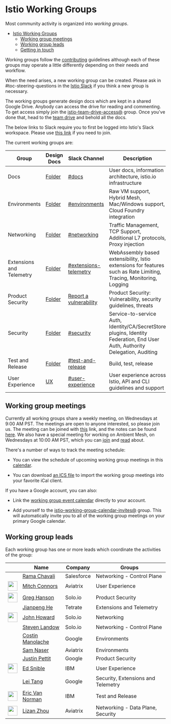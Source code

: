 # Istio Working Groups

Most community activity is organized into *working groups*.

- [Istio Working Groups](#istio-working-groups)
  - [Working group meetings](#working-group-meetings)
  - [Working group leads](#working-group-leads)
  - [Getting in touch](#getting-in-touch)

Working groups follow the [contributing](CONTRIBUTING.md) guidelines although each of these groups may operate a little differently depending on
their needs and workflow.

When the need arises, a new working group can be created. Please ask in #toc-steering-questions in the [Istio Slack](https://slack.istio.io/) if you think a new group is necessary.

The working groups generate design docs which are kept in a shared Google Drive.
Anybody can access the drive for reading and commenting. To get access simply join the
[istio-team-drive-access@](https://groups.google.com/forum/#!forum/istio-team-drive-access) group.
Once you've done that, head to the [team drive](https://drive.google.com/drive/folders/1l_zqgBq_yfc1PfbJiWsFubXBtAz22sau) and
behold all the docs.

The below links to Slack require you to first be logged into Istio's Slack workspace. Please use [this link](https://slack.istio.io/) if you need to join.

The current working groups are:

| Group | Design Docs | Slack Channel | Description
|-------|-------------|---------------|------------
| Docs | [Folder](https://drive.google.com/drive/folders/16Alb6m30ypLbz3iVv2OTjpqUHO8NJIUv) | [#docs](https://istio.slack.com/messages/C50V5EATT/) | User docs, information architecture, istio.io infrastructure
| Environments | [Folder](https://drive.google.com/drive/folders/16P5sCnSzEk204LHBKYTkC9jEmgzBJy6x) | [#environments](https://istio.slack.com/messages/C6KA8TTSS/) |  Raw VM support, Hybrid Mesh, Mac/Windows support, Cloud Foundry integration
| Networking | [Folder](https://drive.google.com/drive/folders/16RDUAJj_LnJM83weyk0WSCeqgtTw8Ogz) | [#networking](https://istio.slack.com/messages/C38CF1PEC/) | Traffic Management, TCP Support, Additional L7 protocols, Proxy injection
| Extensions and Telemetry | [Folder](https://drive.google.com/drive/folders/16Jl2ASNQ226h5XmXSAtxx78cs1iSEAYQ) | [#extensions-telemetry](https://istio.slack.com/messages/C382V8Q92/) | WebAssembly based extensibility, Istio extensions for features such as Rate Limiting, Tracing, Monitoring, Logging
| Product Security | [Folder](https://drive.google.com/drive/folders/16gnkbCgO18zkMIk_IHrE_QV2EFqFWe4R) | [Report a vulnerability](https://istio.io/about/security-vulnerabilities/) | Product Security: Vulnerability, security guidelines, threats
| Security | [Folder](https://drive.google.com/drive/folders/16eF1aoVnknX1vY853gEIPfoO2-i-FDcU) | [#security](https://istio.slack.com/messages/C3TEGNZ7W/) | Service-to-service Auth, Identity/CA/SecretStore plugins, Identity Federation, End User Auth, Authority Delegation, Auditing
| Test and Release |[Folder](https://drive.google.com/drive/folders/16M0Ba8uT6-1F71NARhddXDdnk-EE4jEn) | [#test-and-release](https://istio.slack.com/messages/C6FCV6WN4/) | Build, test, release
| User Experience | [UX](https://drive.google.com/drive/folders/16CplcqFZTT-5WXDkpi443-ly2RnnA3C5) | [#user-experience](https://istio.slack.com/messages/CFTRP8NTW/) | User experience across Istio, API and CLI guidelines and support

## Working group meetings

Currently all working groups share a weekly meeting, on Wednesdays at 9:00 AM PST. The meetings are open to anyone interested,
so please join us. The meeting can be joined with [this](https://meet.google.com/qza-pfbq-wne) link, and the notes can be found
[here](https://docs.google.com/document/d/1wsa06GGiq1LEGwhkiPP0FKIZJqdAiue-VeBonWAzAyk/edit). We also have a special meeting
for working on Ambient Mesh, on Wednesdays at 10:00 AM PST, which you can [join](https://meet.google.com/isd-coss-xon)
and [read](https://docs.google.com/document/d/1SMlwliEnthgq7r2PjpLl1kCq3t8rAMbgu6r_lDAXJ0w/edit#heading=h.o8pz6aqnzzgk) about.

There's a number of ways to track the
meeting schedule:

* You can view the schedule of upcoming working group meetings in this [calendar](https://calendar.google.com/calendar/u/1?cid=Y19mZTljZDhkMDkxZDBkNGQyODE4ZDAxYTkzMGRjOTI1ZjAwZDRmOTc5OTVlZmU1MGE4ZDcyNTEyYjI0MTU2OGY1QGdyb3VwLmNhbGVuZGFyLmdvb2dsZS5jb20).

* You can download [an ICS file](https://calendar.google.com/calendar/ical/c_fe9cd8d091d0d4d2818d01a930dc925f00d4f97995efe50a8d72512b241568f5%40group.calendar.google.com/public/basic.ics)
to import the working group meetings into your favorite iCal client.

If you have a Google account, you can also:

* Link the [working group event calendar](https://calendar.google.com/calendar/u/1?cid=Y19mZTljZDhkMDkxZDBkNGQyODE4ZDAxYTkzMGRjOTI1ZjAwZDRmOTc5OTVlZmU1MGE4ZDcyNTEyYjI0MTU2OGY1QGdyb3VwLmNhbGVuZGFyLmdvb2dsZS5jb20)
directly to your account.

* Add yourself to the [istio-working-group-calendar-invites@](https://groups.google.com/forum/#!forum/istio-working-group-calendar-invites) group. This will
automatically invite you to all of the working group meetings on your primary Google calendar.

## Working group leads

Each working group has one or more leads which coordinate the activities of the group:

&nbsp;                                                                               | Name                                               | Company    | Groups
-------------------------------------------------------------------------------------|----------------------------------------------------|------------|-------
&nbsp;                                                                               | [Rama Chavali](https://github.com/ramaraochavali)  | Salesforce | Networking - Control Plane
<img width="30px" src="https://avatars3.githubusercontent.com/u/821270?s=80&v=4">    | [Mitch Connors](https://github.com/therealmitchconnors) | Aviatrix   | User Experience
<img width="30px" src="https://avatars.githubusercontent.com/u/19473391?s=400&v=4">  | [Greg Hanson](https://github.com/GregHanson)       | Solo.io    | Product Security
&nbsp;                                                                               | [Jianpeng He](https://github.com/zirain)           | Tetrate    | Extensions and Telemetry
<img width="30px" src="https://avatars1.githubusercontent.com/u/623453?s=400&v=4">   | [John Howard](https://github.com/howardjohn)       | Solo.io    | Networking
&nbsp;                                                                               | [Steven Landow](https://github.com/stevenctl)      | Solo.io    | Networking - Control Plane
&nbsp;                                                                               | [Costin Manolache](https://github.com/costinm)     | Google     | Environments
&nbsp;                                                                               | [Sam Naser](https://github.com/monkeyanator)       | Aviatrix   | Environments
&nbsp;                                                                               | [Justin Pettit](https://github.com/justinpettit)   | Google     | Product Security
<img width="30px" src="https://avatars3.githubusercontent.com/u/3237651?s=400&v=4">  | [Ed Snible](https://github.com/esnible)            | IBM        | User Experience
&nbsp;                                                                               | [Lei Tang](https://github.com/lei-tang)            | Google     | Security, Extensions and Telemetry
<img width="30px" src="https://avatars1.githubusercontent.com/u/10537847?s=400&v=4"> | [Eric Van Norman](https://github.com/ericvn)       | IBM        | Test and Release
<img width="30px" src="https://avatars0.githubusercontent.com/u/1016047?s=400&v=4">  | [Lizan Zhou](https://github.com/lizan)             | Aviatrix   | Networking - Data Plane, Security

